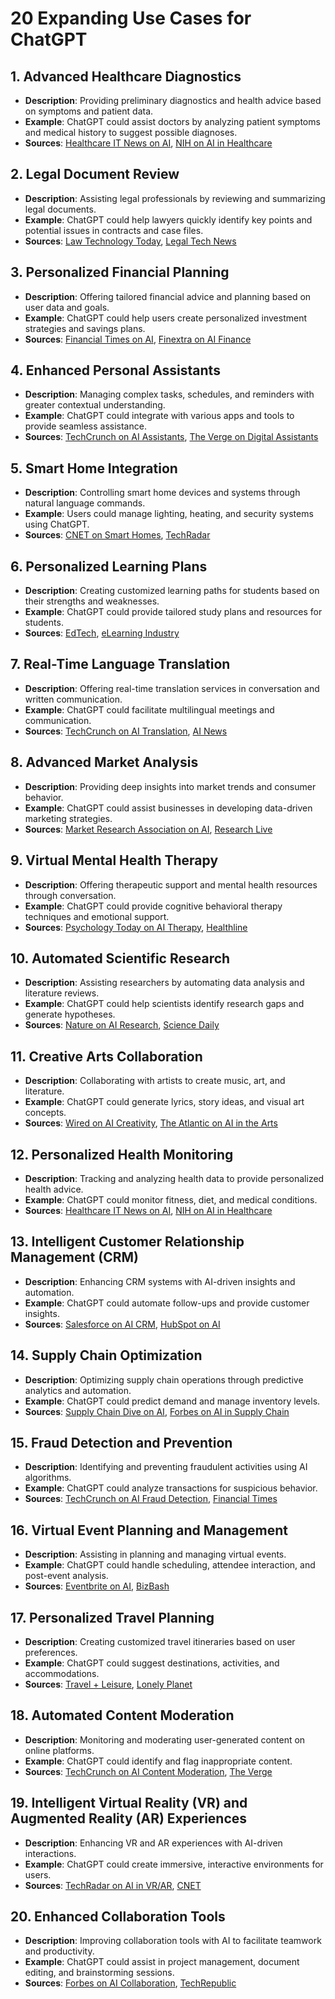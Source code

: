 # 20 Expanding Use Cases for ChatGPT

## 1. Advanced Healthcare Diagnostics
- **Description**: Providing preliminary diagnostics and health advice based on symptoms and patient data.
- **Example**: ChatGPT could assist doctors by analyzing patient symptoms and medical history to suggest possible diagnoses.
- **Sources**: [Healthcare IT News on AI](https://www.healthcareitnews.com/news/how-ai-chatbots-are-improving-patient-experience), [NIH on AI in Healthcare](https://www.ncbi.nlm.nih.gov/pmc/articles/PMC7604939/)

## 2. Legal Document Review
- **Description**: Assisting legal professionals by reviewing and summarizing legal documents.
- **Example**: ChatGPT could help lawyers quickly identify key points and potential issues in contracts and case files.
- **Sources**: [Law Technology Today](https://www.lawtechnologytoday.org/2023/02/ai-in-the-legal-industry/), [Legal Tech News](https://www.legaltechnews.com/2023/05/ai-legal-research/)

## 3. Personalized Financial Planning
- **Description**: Offering tailored financial advice and planning based on user data and goals.
- **Example**: ChatGPT could help users create personalized investment strategies and savings plans.
- **Sources**: [Financial Times on AI](https://www.ft.com/content/3a8e5644-7ebf-11eb-9930-3e6749679e0d), [Finextra on AI Finance](https://www.finextra.com/blogposting/20282/how-ai-is-changing-the-financial-advisory-landscape)

## 4. Enhanced Personal Assistants
- **Description**: Managing complex tasks, schedules, and reminders with greater contextual understanding.
- **Example**: ChatGPT could integrate with various apps and tools to provide seamless assistance.
- **Sources**: [TechCrunch on AI Assistants](https://techcrunch.com/2023/04/05/the-future-of-ai-personal-assistants/), [The Verge on Digital Assistants](https://www.theverge.com/2023/03/29/22999767/ai-digital-assistants-future)

## 5. Smart Home Integration
- **Description**: Controlling smart home devices and systems through natural language commands.
- **Example**: Users could manage lighting, heating, and security systems using ChatGPT.
- **Sources**: [CNET on Smart Homes](https://www.cnet.com/home/smart-home/ai-in-smart-homes-2023/), [TechRadar](https://www.techradar.com/news/ai-smart-home-integration)

## 6. Personalized Learning Plans
- **Description**: Creating customized learning paths for students based on their strengths and weaknesses.
- **Example**: ChatGPT could provide tailored study plans and resources for students.
- **Sources**: [EdTech](https://edtechmagazine.com/k12/article/2023/05/ai-e-learning-development), [eLearning Industry](https://elearningindustry.com/ai-in-elearning-2023)

## 7. Real-Time Language Translation
- **Description**: Offering real-time translation services in conversation and written communication.
- **Example**: ChatGPT could facilitate multilingual meetings and communication.
- **Sources**: [TechCrunch on AI Translation](https://techcrunch.com/2023/04/18/the-evolution-of-ai-powered-translation/), [AI News](https://www.ainews.com/ai-translation-2023/)

## 8. Advanced Market Analysis
- **Description**: Providing deep insights into market trends and consumer behavior.
- **Example**: ChatGPT could assist businesses in developing data-driven marketing strategies.
- **Sources**: [Market Research Association on AI](https://www.mra-net.org/ai-market-research/), [Research Live](https://www.research-live.com/article/news/ai-in-market-research-2023)

## 9. Virtual Mental Health Therapy
- **Description**: Offering therapeutic support and mental health resources through conversation.
- **Example**: ChatGPT could provide cognitive behavioral therapy techniques and emotional support.
- **Sources**: [Psychology Today on AI Therapy](https://www.psychologytoday.com/us/blog/the-future-therapy/2023/ai-mental-health-support), [Healthline](https://www.healthline.com/health/ai-mental-health-2023)

## 10. Automated Scientific Research
- **Description**: Assisting researchers by automating data analysis and literature reviews.
- **Example**: ChatGPT could help scientists identify research gaps and generate hypotheses.
- **Sources**: [Nature on AI Research](https://www.nature.com/articles/ai-research), [Science Daily](https://www.sciencedaily.com/news/computers_math/artificial_intelligence/)

## 11. Creative Arts Collaboration
- **Description**: Collaborating with artists to create music, art, and literature.
- **Example**: ChatGPT could generate lyrics, story ideas, and visual art concepts.
- **Sources**: [Wired on AI Creativity](https://www.wired.com/story/ai-artificial-intelligence-creativity/), [The Atlantic on AI in the Arts](https://www.theatlantic.com/technology/archive/2023/05/ai-art-music-creativity/)

## 12. Personalized Health Monitoring
- **Description**: Tracking and analyzing health data to provide personalized health advice.
- **Example**: ChatGPT could monitor fitness, diet, and medical conditions.
- **Sources**: [Healthcare IT News on AI](https://www.healthcareitnews.com/news/how-ai-chatbots-are-improving-patient-experience), [NIH on AI in Healthcare](https://www.ncbi.nlm.nih.gov/pmc/articles/PMC7604939/)

## 13. Intelligent Customer Relationship Management (CRM)
- **Description**: Enhancing CRM systems with AI-driven insights and automation.
- **Example**: ChatGPT could automate follow-ups and provide customer insights.
- **Sources**: [Salesforce on AI CRM](https://www.salesforce.com/products/ai/overview/), [HubSpot on AI](https://blog.hubspot.com/marketing/ai-crm)

## 14. Supply Chain Optimization
- **Description**: Optimizing supply chain operations through predictive analytics and automation.
- **Example**: ChatGPT could predict demand and manage inventory levels.
- **Sources**: [Supply Chain Dive on AI](https://www.supplychaindive.com/news/ai-supply-chain-optimization/), [Forbes on AI in Supply Chain](https://www.forbes.com/sites/forbestechcouncil/2023/05/17/how-ai-is-transforming-supply-chain-management/)

## 15. Fraud Detection and Prevention
- **Description**: Identifying and preventing fraudulent activities using AI algorithms.
- **Example**: ChatGPT could analyze transactions for suspicious behavior.
- **Sources**: [TechCrunch on AI Fraud Detection](https://techcrunch.com/2023/05/18/ai-fraud-detection/), [Financial Times](https://www.ft.com/content/3a8e5644-7ebf-11eb-9930-3e6749679e0d)

## 16. Virtual Event Planning and Management
- **Description**: Assisting in planning and managing virtual events.
- **Example**: ChatGPT could handle scheduling, attendee interaction, and post-event analysis.
- **Sources**: [Eventbrite on AI](https://www.eventbrite.com/blog/ai-event-planning-ds00/), [BizBash](https://www.bizbash.com/ai-in-event-planning-2023/)

## 17. Personalized Travel Planning
- **Description**: Creating customized travel itineraries based on user preferences.
- **Example**: ChatGPT could suggest destinations, activities, and accommodations.
- **Sources**: [Travel + Leisure](https://www.travelandleisure.com/ai-travel-planning), [Lonely Planet](https://www.lonelyplanet.com/articles/ai-travel-planning-2023)

## 18. Automated Content Moderation
- **Description**: Monitoring and moderating user-generated content on online platforms.
- **Example**: ChatGPT could identify and flag inappropriate content.
- **Sources**: [TechCrunch on AI Content Moderation](https://techcrunch.com/2023/04/28/ai-content-moderation/), [The Verge](https://www.theverge.com/2023/04/15/ai-content-moderation-future)

## 19. Intelligent Virtual Reality (VR) and Augmented Reality (AR) Experiences
- **Description**: Enhancing VR and AR experiences with AI-driven interactions.
- **Example**: ChatGPT could create immersive, interactive environments for users.
- **Sources**: [TechRadar on AI in VR/AR](https://www.techradar.com/news/ai-in-vr-ar), [CNET](https://www.cnet.com/tech/vr-ai-integration/)

## 20. Enhanced Collaboration Tools
- **Description**: Improving collaboration tools with AI to facilitate teamwork and productivity.
- **Example**: ChatGPT could assist in project management, document editing, and brainstorming sessions.
- **Sources**: [Forbes on AI Collaboration](https://www.forbes.com/sites/forbestechcouncil/2023/05/23/how-ai-is-revolutionizing-collaboration-tools/), [TechRepublic](https://www.techrepublic.com/article/how-ai-is-changing-collaboration/)
```
